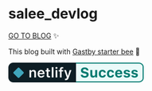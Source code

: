 # salee_devlog

[GO TO BLOG](https://salee-devlog.netlify.app) ✨

This blog built with [Gastby starter bee](https://github.com/JaeYeopHan/gatsby-starter-bee) 🐝

[![Netlify Status](README.assets/deploy-status)](https://app.netlify.com/sites/salee-devlog/deploys)

